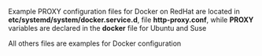 Example PROXY configuration files for Docker on RedHat are located in **etc/systemd/system/docker.service.d**, file **http-proxy.conf**, while **PROXY** variables are declared in the **docker** file for Ubuntu and Suse  

All others files are examples for Docker configuration
